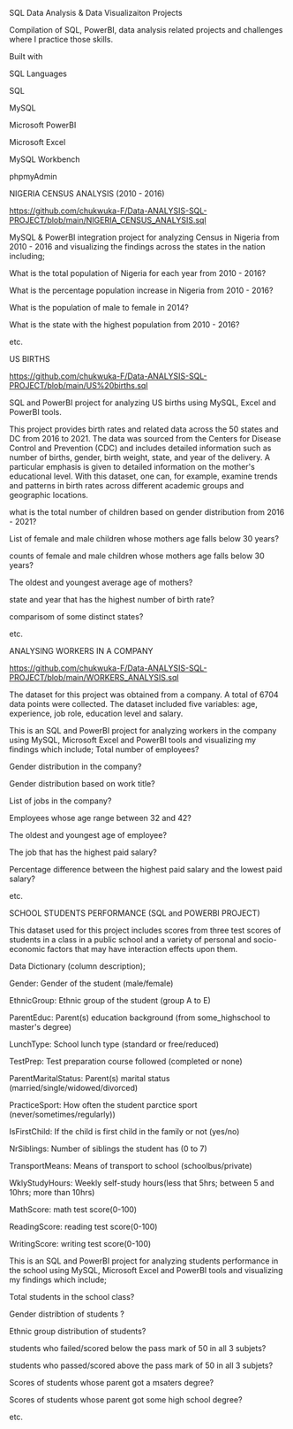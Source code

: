SQL Data Analysis & Data Visualizaiton Projects



Compilation of SQL, PowerBI, data analysis related projects and challenges where I practice those skills.

Built with



SQL Languages

SQL


MySQL


Microsoft PowerBI


Microsoft Excel


MySQL Workbench


phpmyAdmin

NIGERIA CENSUS ANALYSIS (2010 - 2016)

https://github.com/chukwuka-F/Data-ANALYSIS-SQL-PROJECT/blob/main/NIGERIA_CENSUS_ANALYSIS.sql

MySQL & PowerBI integration project for analyzing Census in Nigeria from 2010 - 2016 and visualizing the findings across the states in the nation including;

What is the total population of Nigeria for each year from 2010 - 2016?

What is the percentage population increase in Nigeria from 2010 - 2016?

What is the population of male to female in 2014?

What is the state with the highest population from 2010 - 2016?

etc.

US BIRTHS

https://github.com/chukwuka-F/Data-ANALYSIS-SQL-PROJECT/blob/main/US%20births.sql

SQL and PowerBI project for analyzing US births using MySQL, Excel and PowerBI tools.

This project provides birth rates and related data across the 50 states and DC from 2016 to 2021. The data was sourced from the Centers for Disease Control and Prevention (CDC) and includes detailed information such as number of births, gender, birth weight, state, and year of the delivery. A particular emphasis is given to detailed information on the mother's educational level. With this dataset, one can, for example, examine trends and patterns in birth rates across different academic groups and geographic locations.

what is the total number of children based on gender distribution from 2016 - 2021?

List of female and male children whose mothers age falls below 30 years?

counts of female and male children whose mothers age falls below 30 years?

The oldest and youngest average age of mothers?

state and year that has the highest number of birth rate?

comparisom of some distinct states?

etc.

ANALYSING WORKERS IN A COMPANY

https://github.com/chukwuka-F/Data-ANALYSIS-SQL-PROJECT/blob/main/WORKERS_ANALYSIS.sql

The dataset for this project was obtained from a company. A total of 6704 data points were collected. The dataset included five variables: age, experience, job role, education level and salary.

This is an SQL and PowerBI project for analyzing workers in the company using MySQL, Microsoft Excel and PowerBI tools and visualizing my findings which include;
Total number of employees?

Gender distribution in the company?

Gender distribution based on work title?

List of jobs in the company?

Employees whose age range between 32 and 42?

The oldest and youngest age of employee?

The job that has the highest paid salary?

Percentage difference between the highest paid salary and the lowest paid salary?

etc.

SCHOOL STUDENTS PERFORMANCE (SQL and POWERBI PROJECT)

This dataset used for this project includes scores from three test scores of students in a class in a public school and a variety of personal and socio-economic factors that may have interaction effects upon them.

Data Dictionary (column description);

Gender: Gender of the student (male/female)

EthnicGroup: Ethnic group of the student (group A to E)

ParentEduc: Parent(s) education background (from some_highschool to master's degree)

LunchType: School lunch type (standard or free/reduced)

TestPrep: Test preparation course followed (completed or none)

ParentMaritalStatus: Parent(s) marital status (married/single/widowed/divorced)

PracticeSport: How often the student parctice sport (never/sometimes/regularly))

IsFirstChild: If the child is first child in the family or not (yes/no)

NrSiblings: Number of siblings the student has (0 to 7)

TransportMeans: Means of transport to school (schoolbus/private)

WklyStudyHours: Weekly self-study hours(less that 5hrs; between 5 and 10hrs; more than 10hrs)

MathScore: math test score(0-100)

ReadingScore: reading test score(0-100)

WritingScore: writing test score(0-100)

This is an SQL and PowerBI project for analyzing students performance in the school using MySQL, Microsoft Excel and PowerBI tools and visualizing my findings which include;

Total students in the school class?

Gender distribtion of students ?

Ethnic group distribution of students?

students who failed/scored below the pass mark of 50 in all 3 subjets?

students who passed/scored above the pass mark of 50 in all 3 subjets?

Scores of students whose parent got a msaters degree?

Scores of students whose parent got some high school degree?

etc.











